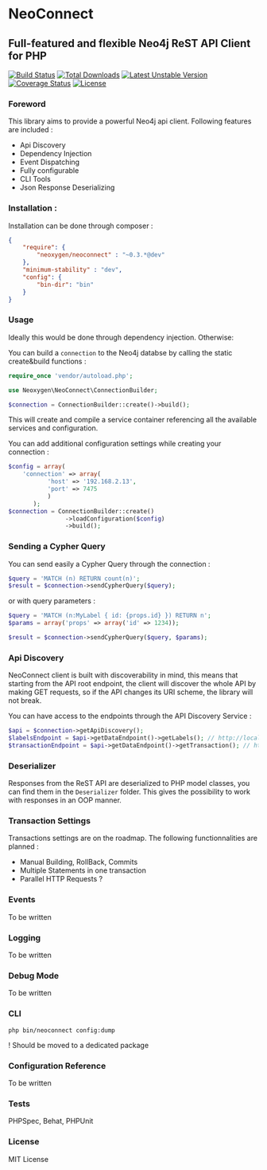 # NeoConnect
## Full-featured and flexible Neo4j ReST API Client for PHP

[![Build Status](https://travis-ci.org/neoxygen/neo4j-neoconnect.svg?branch=master)](https://travis-ci.org/neoxygen/neo4j-neoconnect)
[![Total Downloads](https://poser.pugx.org/neoxygen/neoconnect/downloads.svg)](https://packagist.org/packages/neoxygen/neoconnect)
[![Latest Unstable Version](https://poser.pugx.org/neoxygen/neoconnect/v/unstable.svg)](https://packagist.org/packages/neoxygen/neoconnect)
[![Coverage Status](https://img.shields.io/coveralls/neoxygen/neo4j-neoconnect.svg)](https://coveralls.io/r/neoxygen/neo4j-neoconnect)
[![License](https://poser.pugx.org/neoxygen/neoconnect/license.svg)](https://packagist.org/packages/neoxygen/neoconnect)

### Foreword

This library aims to provide a powerful Neo4j api client. Following features are included :

* Api Discovery
* Dependency Injection
* Event Dispatching
* Fully configurable
* CLI Tools
* Json Response Deserializing

### Installation :

Installation can be done through composer :

```json
{
    "require": {
        "neoxygen/neoconnect" : "~0.3.*@dev"
    },
    "minimum-stability" : "dev",
    "config": {
        "bin-dir": "bin"
    }
}
```

### Usage

Ideally this would be done through dependency injection. Otherwise:

You can build a ```connection``` to the Neo4j databse by calling the static create&build functions :

```php
require_once 'vendor/autoload.php';

use Neoxygen\NeoConnect\ConnectionBuilder;

$connection = ConnectionBuilder::create()->build();
```

This will create and compile a service container referencing all the available services and configuration.

You can add additional configuration settings while creating your connection :

```php
$config = array(
    'connection' => array(
           'host' => '192.168.2.13',
           'port' => 7475
           )
       );
$connection = ConnectionBuilder::create()
                ->loadConfiguration($config)
                ->build();
```

### Sending a Cypher Query

You can send easily a Cypher Query through the connection :

```php
$query = 'MATCH (n) RETURN count(n)';
$result = $connection->sendCypherQuery($query);
```

or with query parameters :

```php
$query = 'MATCH (n:MyLabel { id: {props.id} }) RETURN n';
$params = array('props' => array('id' => 1234));

$result = $connection->sendCypherQuery($query, $params);
```

### Api Discovery

NeoConnect client is built with discoverability in mind, this means that starting from the API root endpoint, the client
will discover the whole API by making GET requests, so if the API changes its URI scheme, the library will not break.

You can have access to the endpoints through the API Discovery Service :

```php
$api = $connection->getApiDiscovery();
$labelsEndpoint = $api->getDataEndpoint()->getLabels(); // http://localhost:7474/db/data/labels
$transactionEndpoint = $api->getDataEndpoint()->getTransaction(); // http://localhost:7474/db/data/transaction
```


### Deserializer

Responses from the ReST API are deserialized to PHP model classes, you can find them in the `Deserializer` folder.
This gives the possibility to work with responses in an OOP manner.

### Transaction Settings

Transactions settings are on the roadmap. The following functionnalities are planned :

* Manual Building, RollBack, Commits
* Multiple Statements in one transaction
* Parallel HTTP Requests ?

### Events

To be written

### Logging

To be written

### Debug Mode

To be written

### CLI

```
php bin/neoconnect config:dump
```

! Should be moved to a dedicated package

### Configuration Reference

To be written

### Tests

PHPSpec, Behat, PHPUnit

### License

MIT License